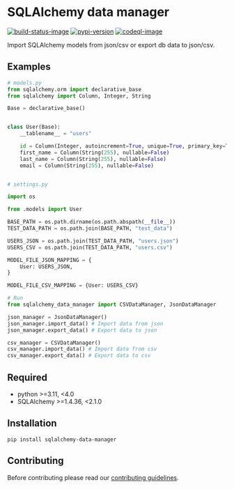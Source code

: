 # SQLAlchemy data manager

[![build-status-image]][build-status]
[![pypi-version]][pypi]
[![codeql-image]][codeql]

Import SQLAlchemy models from json/csv or export db data to json/csv.

## Examples

```python
# models.py
from sqlalchemy.orm import declarative_base
from sqlalchemy import Column, Integer, String

Base = declarative_base()


class User(Base):
    __tablename__ = "users"

    id = Column(Integer, autoincrement=True, unique=True, primary_key=True, nullable=False)
    first_name = Column(String(255), nullable=False)
    last_name = Column(String(255), nullable=False)
    email = Column(String(255), nullable=False)


# settings.py

import os

from .models import User

BASE_PATH = os.path.dirname(os.path.abspath(__file__))
TEST_DATA_PATH = os.path.join(BASE_PATH, "test_data")

USERS_JSON = os.path.join(TEST_DATA_PATH, "users.json")
USERS_CSV = os.path.join(TEST_DATA_PATH, "users.csv")

MODEL_FILE_JSON_MAPPING = {
    User: USERS_JSON,
}

MODEL_FILE_CSV_MAPPING = {User: USERS_CSV}

# Run
from sqlalchemy_data_manager import CSVDataManager, JsonDataManager

json_manager = JsonDataManager()
json_manager.import_data() # Import data from json
json_manager.export_data() # Export data to json

csv_manager = CSVDataManager()
csv_manager.import_data() # Import data from csv
csv_manager.export_data() # Export data to csv
```

## Required

- python >=3.11, <4.0
- SQLAlchemy >=1.4.36, <2.1.0

## Installation
```pip install sqlalchemy-data-manager```

## Contributing

Before contributing please read our [contributing guidelines](CONTRIBUTING.md).

[build-status-image]: https://github.com/SergeiVElfimov/sqlalchemy-data-manager/actions/workflows/python-package.yml/badge.svg
[build-status]: https://github.com/SergeiVElfimov/sqlalchemy-data-manager/actions/workflows/python-package.yml
[pypi-version]: https://img.shields.io/pypi/v/sqlalchemy-data-manager.svg
[pypi]: https://pypi.org/project/sqlalchemy-data-manager/
[codeql-image]: https://github.com/SergeiVElfimov/sqlalchemy-data-manager/actions/workflows/codeql.yml/badge.svg
[codeql]: https://github.com/SergeiVElfimov/sqlalchemy-data-manager/actions/workflows/codeql.yml

